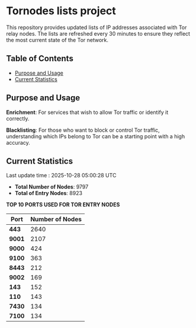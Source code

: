 # Tornodes lists project

This repository provides updated lists of IP addresses associated with Tor relay nodes. The lists are refreshed every 30 minutes to ensure they reflect the most current state of the Tor network.

## Table of Contents

- [Purpose and Usage](#purpose-and-usage)
- [Current Statistics](#current-statistics)


## Purpose and Usage

**Enrichment**: For services that wish to allow Tor traffic or identify it correctly.

**Blacklisting**: For those who want to block or control Tor traffic, understanding which IPs belong to Tor can be a starting point with a high accuracy.

## Current Statistics

Last update time : 2025-10-28 05:00:28 UTC

- **Total Number of Nodes**: 9797
- **Total of Entry Nodes**: 8923

**TOP 10 PORTS USED FOR TOR ENTRY NODES**

| **Port** | **Number of Nodes** |
|------|-----------------|
| **443**   | 2640  |
| **9001**   | 2107  |
| **9000**   | 424  |
| **9100**   | 363  |
| **8443**   | 212  |
| **9002**   | 169  |
| **143**   | 152  |
| **110**   | 143  |
| **7430**   | 134  |
| **7100**   | 134  |

